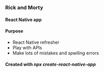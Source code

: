 ### Rick and Morty

#### React Native app

#### Purpose

- React Native refresher
- Play with APIs
- Make lots of mistakes and _spwlling_ errors

#### Created with _npx create-react-native-app_
